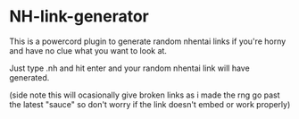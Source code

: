 # NH-link-generator

This is a powercord plugin to generate random nhentai links if you're horny and have no clue what you want to look at.

Just type .nh and hit enter and your random nhentai link will have generated.

(side note this will ocasionally give broken links as i made the rng go past the latest "sauce" so don't worry if the link doesn't embed or work properly)
